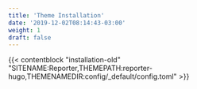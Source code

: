 ```yaml
---
title: 'Theme Installation'
date: '2019-12-02T08:14:43-03:00'
weight: 1
draft: false
---
```


{{< contentblock "installation-old" "SITENAME:Reporter,THEMEPATH:reporter-hugo,THEMENAMEDIR:config/_default/config.toml" >}}
